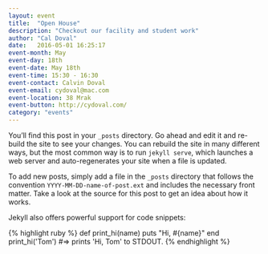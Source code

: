 ```yaml
---
layout: event
title:  "Open House"
description: "Checkout our facility and student work"
author: "Cal Doval"
date:   2016-05-01 16:25:17
event-month: May
event-day: 18th
event-date: May 18th
event-time: 15:30 - 16:30
event-contact: Calvin Doval
event-email: cydoval@mac.com
event-location: 38 Mrak
event-button: http://cydoval.com/
category: "events"
---
```


You’ll find this post in your `_posts` directory. Go ahead and edit it and re-build the site to see your changes. You can rebuild the site in many different ways, but the most common way is to run `jekyll serve`, which launches a web server and auto-regenerates your site when a file is updated.

To add new posts, simply add a file in the `_posts` directory that follows the convention `YYYY-MM-DD-name-of-post.ext` and includes the necessary front matter. Take a look at the source for this post to get an idea about how it works.

Jekyll also offers powerful support for code snippets:

{% highlight ruby %}
def print_hi(name)
  puts "Hi, #{name}"
end
print_hi('Tom')
#=> prints 'Hi, Tom' to STDOUT.
{% endhighlight %}

